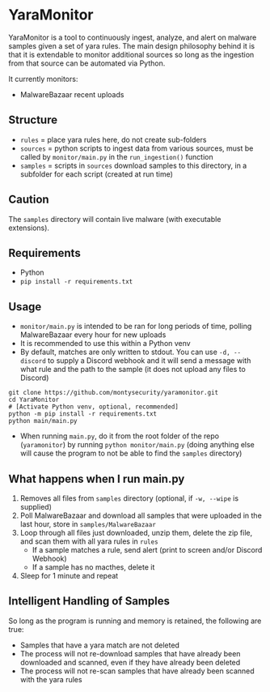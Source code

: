 # YaraMonitor

YaraMonitor is a tool to continuously ingest, analyze, and alert on malware samples given a set of yara rules. The main design philosophy behind it is that it is extendable to monitor additional sources so long as the ingestion from that source can be automated via Python.

It currently monitors:
- MalwareBazaar recent uploads

## Structure

- `rules` = place yara rules here, do not create sub-folders
- `sources` = python scripts to ingest data from various sources, must be called by `monitor/main.py` in the `run_ingestion()` function
- `samples` = scripts in `sources` download samples to this directory, in a subfolder for each script (created at run time)

## Caution

The `samples` directory will contain live malware (with executable extensions).

## Requirements

- Python
- `pip install -r requirements.txt`

## Usage

- `monitor/main.py` is intended to be ran for long periods of time, polling MalwareBazaar every hour for new uploads
- It is recommended to use this within a Python venv
- By default, matches are only written to stdout. You can use `-d, --discord` to supply a Discord webhook and it will send a message with what rule and the path to the sample (it does not upload any files to Discord) 

```
git clone https://github.com/montysecurity/yaramonitor.git
cd YaraMonitor
# [Activate Python venv, optional, recommended]
python -m pip install -r requirements.txt
python main/main.py
```

- When running `main.py`, do it from the root folder of the repo (`yaramonitor`) by running `python monitor/main.py` (doing anything else will cause the program to not be able to find the `samples` directory)

## What happens when I run main.py

1. Removes all files from `samples` directory (optional, if `-w, --wipe` is supplied)
2. Poll MalwareBazaar and download all samples that were uploaded in the last hour, store in `samples/MalwareBazaar`
3. Loop through all files just downloaded, unzip them, delete the zip file, and scan them with all yara rules in `rules`
    - If a sample matches a rule, send alert (print to screen and/or Discord Webhook)
    - If a sample has no macthes, delete it
4. Sleep for 1 minute and repeat

## Intelligent Handling of Samples

So long as the program is running and memory is retained, the following are true:

- Samples that have a yara match are not deleted
- The process will not re-download samples that have already been downloaded and scanned, even if they have already been deleted
- The process will not re-scan samples that have already been scanned with the yara rules